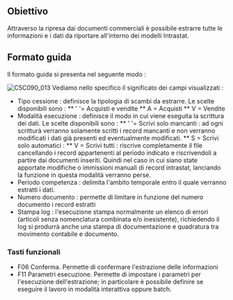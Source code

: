 ## Obiettivo

Attraverso la ripresa dai documenti commerciali è possibile estrarre tutte le informazioni e i dati da riportare all'interno dei modelli Intrastat.

## Formato guida

Il formato guida si presenta nel seguente modo : 

![C5C090_013](http://localhost:3000/immagini/MBDOC_OGG-P_V5V5E2G/C5C090_013.png)
Vediamo nello specifico il significato dei campi visualizzati : 
 * Tipo cessione :  definisce la tipologia di scambi da estrarre. Le scelte disponibili sono : 
 ** ' '= Acquisti e vendite
 ** A = Acquisti
 ** V = Vendite
 * Modalità esecuzione :  definisce il modo in cui viene eseguita la scrittura dei dati. Le scelte disponibili sono : 
 ** ' '= Scrivi solo mancanti :  ad ogni scritturà verranno solamente scritti i record mancanti e non verranno modificati i dati già presenti ed eventualmente modificati.
 ** S = Scrivi solo automatici : 
 ** V = Scrivi tutti :  riscrive completamente il file cancellando i record appartenenti al periodo indicato e riscrivendoli a partire dai documenti inseriti. Quindi nel caso in cui siano state apportate modifiche o immissioni manuali di record intrastat, lanciando la funzione in questa modalità verranno perse.
 * Periodo competenza :  delimita l'ambito temporale entro il quale verranno estratti i dati.
 * Numero documento :  permette di limitare in funzione del numero documento i record estratti
 * Stampa log :  l'esecuzione stampa normalmente un elenco di errori (articoli senza nomenclatura combinata e/o inesistente), richiedendo il log si produrrà anche una stampa di documentazione e quadratura tra movimento contabile e documento.

### Tasti funzionali
 * F06 Conferma. Permette di confermare l'estrazione delle informazioni
 * F11 Parametri esecuzione.  Permette di impostare i parametri per l'esecuzione dell'estrazione; in particolare è possibile definire se eseguire il lavoro in modalità interattiva oppure batch.


